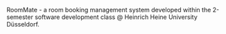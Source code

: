 RoomMate - a room booking management system developed within the 2-semester software development class @ Heinrich Heine University Düsseldorf.
